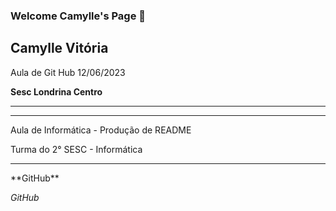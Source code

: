 ### Welcome Camylle's Page 👋

<h2> Camylle Vitória </h2>

Aula de Git Hub 12/06/2023

<b> Sesc Londrina Centro </b> 

<hr>
<hr>

Aula de Informática - Produção de README 

Turma do 2° SESC - Informática

<hr>
**GitHub**

_GitHub_


<!--
**CamylleCruz/CamylleCruz** is a ✨ _special_ ✨ repository because its `README.md` (this file) appears on your GitHub profile.

Here are some ideas to get you started:

- 🔭 I’m currently working on ...
- 🌱 I’m currently learning ...
- 👯 I’m looking to collaborate on ...
- 🤔 I’m looking for help with ...
- 💬 Ask me about ...
- 📫 How to reach me: ...
- 😄 Pronouns: ...
- ⚡ Fun fact: ...
-->
